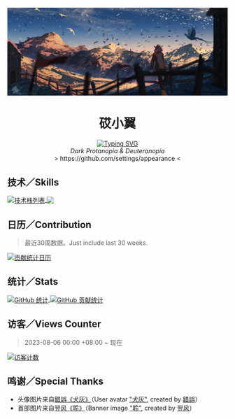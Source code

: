 [![head](./img/head.jpg)](https://www.pixiv.net/artworks/78192650)

<div align="center">
    <h1>砹小翼</h1>
    <a href="https://git.io/typing-svg"><img src="https://readme-typing-svg.demolab.com?font=JetBrains+Mono&pause=1000&color=8B949E&repeat=false&width=435&lines=%2Ftp+%40e%5Btype%3D%23furry%2Cdistance%3D0..%5D+%40s" alt="Typing SVG" /></a><br>
    <i>Dark Protanopia & Deuteranopia</i><br>
    &gt;&nbsp;https://github.com/settings/appearance&nbsp;&lt;
</div>

## 技术／Skills

<a href="https://github.com/anuraghazra/github-readme-stats/blob/master/docs/readme_cn.md">
    <picture>
        <source
            srcset="https://github-readme-stats.vercel.app/api/top-langs/?username=aixcyi&hide_border=true&layout=donut&hide_title=true&theme=github_dark"
            media="(prefers-color-scheme: dark)"
        />
        <source
            srcset="https://github-readme-stats.vercel.app/api/top-langs/?username=aixcyi&hide_border=true&layout=donut&hide_title=true"
            media="(prefers-color-scheme: light), (prefers-color-scheme: no-preference)"
        />
        <img align="center" alt="技术栈列表" src="https://github-readme-stats.vercel.app/api/top-langs/?username=aixcyi&hide_border=true&layout=donut&hide_title=true" />
    </picture>
</a>
<a href="https://skillicons.dev">
    <img align="center" src="https://skillicons.dev/icons?i=py,django,java,regex,postgres,vscode,idea,git,github,stackoverflow&perline=7" />
</a>

## 日历／Contribution

> 最近30周数据。Just include last 30 weeks.

<a href="https://ssr-contributions-svg.vercel.app/">
    <picture>
        <source
            srcset="https://ssr-contributions-svg.vercel.app/_/aixcyi?chart=3dbar&light=45&gradient=true&animation=mess&animation_duration=4&format=svg&weeks=30&dark=true"
            media="(prefers-color-scheme: dark)"
        />
        <source
            srcset="https://ssr-contributions-svg.vercel.app/_/aixcyi?chart=3dbar&light=45&gradient=true&animation=mess&animation_duration=4&format=svg&weeks=30"
            media="(prefers-color-scheme: light), (prefers-color-scheme: no-preference)"
        />
        <img align="top" alt="贡献统计日历" src="https://ssr-contributions-svg.vercel.app/_/aixcyi?chart=3dbar&light=45&gradient=true&animation=mess&animation_duration=4&format=svg&weeks=30" />
    </picture>
</a>

## 统计／Stats

<a href="https://github.com/anuraghazra/github-readme-stats">
    <picture>
        <source
            srcset="https://github-readme-stats.vercel.app/api?username=aixcyi&show_icons=true&hide_border=true&show=reviews%2Cdiscussions_started%2Cdiscussions_answered&rank_icon=percentile&theme=github_dark"
            media="(prefers-color-scheme: dark)"
        />
        <source
            srcset="https://github-readme-stats.vercel.app/api?username=aixcyi&show_icons=true&hide_border=true&show=reviews%2Cdiscussions_started%2Cdiscussions_answered&rank_icon=percentile"
            media="(prefers-color-scheme: light), (prefers-color-scheme: no-preference)"
        />
        <img align="top" alt="GitHub 统计" src="https://github-readme-stats.vercel.app/api?username=aixcyi&show_icons=true&hide_border=true&show=reviews%2Cdiscussions_started%2Cdiscussions_answered&rank_icon=percentile" />
    </picture>
</a>
<a href="https://github.com/HwangTaehyun/github-repository-contribution-stats">
    <picture>
        <source
            srcset="https://github-contributor-stats.vercel.app/api?username=aixcyi&hide_border=true&theme=github_dark"
            media="(prefers-color-scheme: dark)"
        />
        <source
            srcset="https://github-contributor-stats.vercel.app/api?username=aixcyi&hide_border=true"
            media="(prefers-color-scheme: light), (prefers-color-scheme: no-preference)"
        />
        <img align="top" alt="GitHub 贡献统计" src="https://github-contributor-stats.vercel.app/api?username=aixcyi&hide_border=true&theme=github_dark">
    </picture>
</a>

## 访客／Views Counter

> 2023-08-06 00:00 +08:00 ~ 现在

[![访客计数](https://count.getloli.com/get/@aixcyi?theme=gelbooru)](https://github.com/journey-ad/Moe-Counter)

## 鸣谢／Special Thanks

- 头像图片来自[錯誤](https://www.pixiv.net/users/1297556)[《犬灰》](https://www.pixiv.net/artworks/51625987)（User avatar ["犬灰"](https://www.pixiv.net/artworks/51625987), created by [錯誤](https://www.pixiv.net/users/1297556)）
- 首部图片来自[翌风](https://www.pixiv.net/users/23694308)[《聆》](https://www.pixiv.net/artworks/78192650)（Banner image ["聆"](https://www.pixiv.net/artworks/78192650), created by [翌风](https://www.pixiv.net/users/23694308)）

